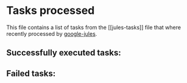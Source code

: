 # Tasks processed

This file contains a list of tasks from the [[jules-tasks]] file that where recently processed by [google-jules](../topics/ai/agents/google-jules.md).

## Successfully executed tasks:

## Failed tasks:



